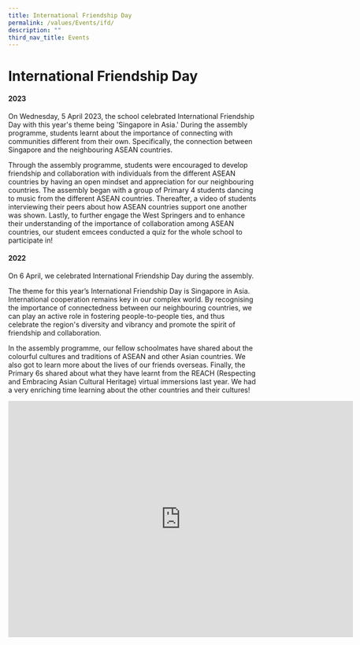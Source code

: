 ```yaml
---
title: International Friendship Day
permalink: /values/Events/ifd/
description: ""
third_nav_title: Events
---
```

# International Friendship Day 
#### 2023

On Wednesday, 5 April 2023, the school celebrated International Friendship Day with this year's theme being 'Singapore in Asia.' During the assembly programme, students learnt about the importance of connecting with communities different from their own. Specifically, the connection between Singapore and the neighbouring ASEAN countries.&nbsp;

  

Through the assembly programme, students were encouraged to develop friendship and collaboration with individuals from the different ASEAN countries by having an open mindset and appreciation for our neighbouring countries. The assembly began with a group of Primary 4 students dancing to music from the different ASEAN countries. Thereafter, a video of students interviewing their peers about how ASEAN countries support one another was shown. Lastly, to further engage the West Springers and to enhance their understanding of the importance of collaboration among ASEAN countries, our student emcees conducted a quiz for the whole school to participate in!

#### 2022
On 6 April, we celebrated International Friendship Day during the assembly.

The theme for this year’s International Friendship Day is Singapore in Asia. International cooperation remains key in our complex world. By recognising the importance of connectedness between our neighbouring countries, we can play an active role in fostering people-to-people ties, and thus celebrate the region's diversity and vibrancy and promote the spirit of friendship and collaboration.

In the assembly programme, our fellow schoolmates have shared about the colourful cultures and traditions of ASEAN and other Asian countries. We also got to learn more about the lives of our friends overseas. Finally, the Primary 6s shared about what they have learnt from the REACH (Respecting and Embracing Asian Cultural Heritage) virtual immersions last year. We had a very enriching time learning about the other countries and their cultures!
<iframe allowfullscreen="true" height="480" width="700" frameborder="0" src="https://docs.google.com/presentation/d/e/2PACX-1vQXPItRur6HdlQ-9bgCedLfv1o44EoDiEkBQTU3ZnItEDlB-8mH2q0ZkTyZJnFXDqTfAT3cmGxXF-RV/embed?start=true&amp;loop=true&amp;delayms=3000"></iframe>